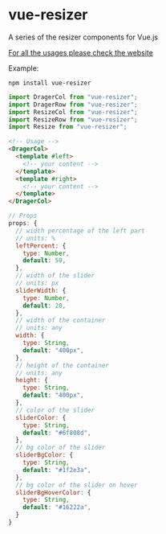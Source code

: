# vue-resizer
A series of the resizer components for Vue.js

[For all the usages please check the website](https://vue-resizer.vicuxd.com/) 

Example:

```
npm install vue-resizer
```

```js
import DragerCol from "vue-resizer";
import DragerRow from "vue-resizer";
import ResizeCol from "vue-resizer";
import ResizeRow from "vue-resizer";
import Resize from "vue-resizer";
```

```html
<!-- Usage -->
<DragerCol>
  <template #left>
    <!-- your content -->
  </template>
  <template #right>
    <!-- your content -->
  </template>
</DragerCol>
```

```js
// Props
props: {
  // width percentage of the left part
  // units: %
  leftPercent: { 
    type: Number,
    default: 50,
  },
  // width of the slider
  // units: px
  sliderWidth: {
    type: Number,
    default: 20,
  },
  // width of the container
  // units: any
  width: {
    type: String,
    default: "400px",
  },
  // height of the container
  // units: any
  height: {
    type: String,
    default: "400px",
  },
  // color of the slider
  sliderColor: {
    type: String,
    default: "#6f808d",
  },
  // bg color of the slider
  sliderBgColor: {
    type: String,
    default: "#1f2e3a",
  },
  // bg color of the slider on hover
  sliderBgHoverColor: {
    type: String,
    default: "#16222a",
  }
}
```